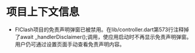 # 项目上下文信息

- FlClash项目的免责声明弹窗已被禁用。在lib/controller.dart第573行注释掉了await _handlerDisclaimer();调用，使应用启动时不再显示免责声明弹窗。用户仍可通过设置页面手动查看免责声明内容。
